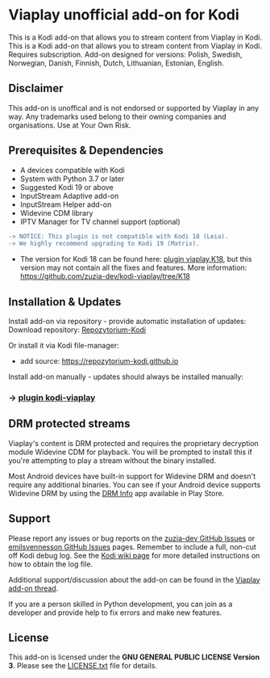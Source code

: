 ﻿# Viaplay unofficial add-on for Kodi
This is a Kodi add-on that allows you to stream content from Viaplay in Kodi. This is a Kodi add-on that allows you to stream content from Viaplay in Kodi. Requires subscription. Add-on designed for versions: Polish, Swedish, Norwegian, Danish, Finnish, Dutch, Lithuanian, Estonian, English.
## Disclaimer ##
This add-on is unoffical and is not endorsed or supported by Viaplay in any way. Any trademarks used belong to their owning companies and organisations. Use at Your Own Risk.

## Prerequisites & Dependencies ##
 * A devices compatible with Kodi
 * System with Python 3.7 or later
 * Suggested Kodi 19 or above
 * InputStream Adaptive add-on
 * InputStream Helper add-on
 * Widevine CDM library
 * IPTV Manager for TV channel support (optional)

```diff
-> NOTICE: This plugin is not compatible with Kodi 18 (Leia).
-> We highly recommend upgrading to Kodi 19 (Matrix).
```
 * The version for Kodi 18 can be found here: [plugin viaplay.K18](https://github.com/zuzia-dev/kodi-viaplay/archive/refs/heads/K18.zip), but this version may not contain all the fixes and features. More information: https://github.com/zuzia-dev/kodi-viaplay/tree/K18
 
## Installation & Updates ##
Install add-on via repository - provide automatic installation of updates:
Download repository: [Repozytorium-Kodi](https://repozytorium-kodi.github.io/Repozytorium-Kodi.zip)

Or install it via Kodi file-manager:
 - add source: https://repozytorium-kodi.github.io

Install add-on manually - updates should always be installed manually:
### ->  [plugin kodi-viaplay](https://github.com/zuzia-dev/kodi-viaplay/archive/refs/heads/master.zip)

## DRM protected streams ##
Viaplay's content is DRM protected and requires the proprietary decryption module Widevine CDM for playback. You will be prompted to install this if you're attempting to play a stream without the binary installed.
 
Most Android devices have built-in support for Widevine DRM and doesn't require any additional binaries. You can see if your Android device supports Widevine DRM by using the [DRM Info](https://play.google.com/store/apps/details?id=com.androidfung.drminfo) app available in Play Store.

## Support ##
Please report any issues or bug reports on the [zuzia-dev GitHub Issues](https://github.com/zuzia-dev/kodi-viaplay/issues) or
[emilsvennesson GitHub Issues](https://github.com/emilsvennesson/kodi-viaplay/issues) pages. Remember to include a full, non-cut off Kodi debug log. See the [Kodi wiki page](http://kodi.wiki/view/Log_file/Advanced) for more detailed instructions on how to obtain the log file.

Additional support/discussion about the add-on can be found in the [Viaplay add-on thread](https://forum.kodi.tv/showthread.php?tid=286387).

If you are a person skilled in Python development, you can join as a developer and provide help to fix errors and make new features.

## License ##
This add-on is licensed under the **GNU GENERAL PUBLIC LICENSE Version 3**. Please see the [LICENSE.txt](LICENSE.txt) file for details.
